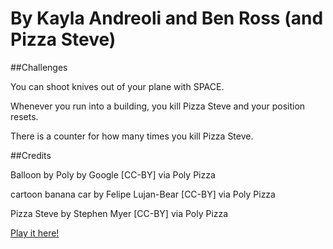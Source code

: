# By Kayla Andreoli and Ben Ross (and Pizza Steve)

##Challenges

You can shoot knives out of your plane with SPACE.

Whenever you run into a building, you kill Pizza Steve and your position resets.

There is a counter for how many times you kill Pizza Steve.

##Credits

Balloon by Poly by Google [CC-BY] via Poly Pizza

cartoon banana car by Felipe Lujan-Bear [CC-BY] via Poly Pizza

Pizza Steve by Stephen Myer [CC-BY] via Poly Pizza

[Play it here!](https://starishsky.github.io/game615-spring2023-04/exercise04/play/)
